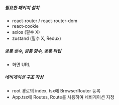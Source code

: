 ##### 필요한 패키지 설치
- react-router / react-router-dom
- react-cookie 
- axios (필수 X)
- zustand (필수 X, Redux)

##### 공통 상수, 공통 함수, 공통 타입
- 화면 URL 

##### 네비게이션 구조 작성
- root 경로의 index, tsx에 BrowserRouter 등록
- App.tsx에 Routes, Route를 사용하여 네비게이션 지정 
